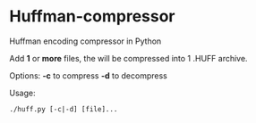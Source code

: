 # Huffman-compressor
Huffman encoding compressor in Python

Add **1** or **more** files, the will be compressed into 1 .HUFF archive.

Options:
    **-c** to compress
    **-d** to decompress

Usage:
```
./huff.py [-c|-d] [file]...
```

